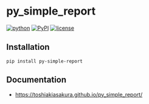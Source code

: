 # py_simple_report
[![python](https://img.shields.io/pypi/pyversions/py-simple-report)](https://www.python.org/)
[![PyPI](https://img.shields.io/pypi/v/py-simple-report.svg)](https://pypi.org/project/py-simple-report/)
[![license](https://img.shields.io/pypi/l/py-simple-report?color=blue)](https://github.com/toshiakiasakura/py-simple-report/blob/main/LICENSE)

## Installation
`pip install py-simple-report`

## Documentation
- https://toshiakiasakura.github.io/py_simple_report/
